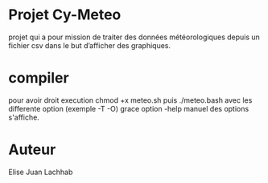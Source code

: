 #  Projet Cy-Meteo
projet qui a pour mission de traiter des données météorologiques depuis un fichier csv dans le but d’afficher des graphiques. 
# compiler
 pour avoir droit execution chmod +x meteo.sh puis ./meteo.bash avec les differente option (exemple -T -O) grace option -help manuel des options s'affiche.
 # Auteur
 Elise Juan Lachhab
